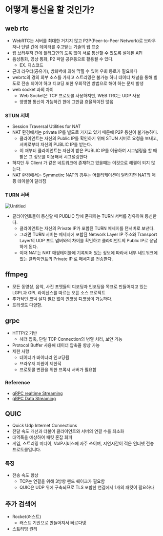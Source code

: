 # 어떻게 통신을 할 것인가?

## web rtc

- WebRTC는 서버를 최대한 거치지 않고 P2P(Peer-to-Peer Network)로 브라우저나 단말 간에 데이터를 주고받는 기술의 웹 표준
- 웹 브라우저 간에 플러그인의 도움 없이 서로 통신할 수 있도록 설계된 API
- 음성통화, 영상 통화, P2 파일 공유등으로 활용될 수 있다.
  - EX. 디스코드
- 근데 라우터(공유기), 방화벽에 의해 막힐 수 있어 우회 통로가 필요하다
- webrtc의 경의 외부 소스를 가지고 스트리밍은 불가능 하니 데이터 채널을 통해 별도로 전송 되어야 하고 디코딩 또한 우회적인 방법으로 해야 하는 문제 발생
- web socket 과의 차이
  - Web Socket은 TCP 프로토콜 사용하지만, WEB TRC는 UDP 사용
  - 양방향 통신이 가능하긴 한데 그만큼 효율적이진 않음

### STUN 서버

- Session Traversal Utilities for NAT
- NAT 환경에서는 private IP를 별도로 가지고 있기 때문에 P2P 통신이 불가능하다.
  - 클라이언트는 자신의 Public IP를 확인하기 위해 STUN 서버로 요청을 보내고, 서버로부터 자신의 PUBLIC IP를 받는다.
  - 이 때부터 클라이언트는 자신이 받은 PUBLIC IP를 이용하여 시그널링을 할 때 받은 그 정보를 이용해서 시그널링한다
- 하지만 두 Client 가 같은 네트워크에 존재하고 있을때는 이것으로 해결이 되지 않는다.
- NAT 환경에서는 Symmetirc NAT의 경우는 어플리케이션이 달라지면 NAT의 매핑 테이블이 달라짐

### TURN 서버

![Untitled](https://s3-us-west-2.amazonaws.com/secure.notion-static.com/2f46f5ff-ee1d-49e8-8305-86bfc6f41823/Untitled.png)

- 클라이언트들이 통신할 때 PUBLIC 망에 존재하는 TURN 서버를 경유하여 통신한다.
  - 클라이언트는 자신의 Private IP가 포함된 TURN 메세지를 턴서버로 보낸다.
  - 그러면 TURN 서버는 메세지에 포함된 Network Layer IP 주소와 Transport Layer의 UDP 포트 넘버와의 차이를 확인하고 클라이언트의 Public IP로 응답하게 된다.
  - 이때 NAT는 NAT 매핑테이블에 기록되어 있는 정보에 따라서 내부 네트워크에 있는 클라이언트의 Private IP 로 메세지를 전송한다.


## ffmpeg

- 모든 동영상, 음악, 사진 포맷들의 디코딩과 인코딩을 목표로 만들어지고 있는 LGPL과 GPL 라이선스를 따르는 오픈 소스 프로젝트
- 추가적인 코덱 설치 필요 없이 인코딩 디코딩이 가능하다.
- 프리셋도 다양함.

## grpc

- HTTP/2 기반
  - 헤더 압축, 단일 TCP Connection의 병렬 처리, 보안 기능
- Protocol Buffer 사용해 데이터 압축율 향상 가능
- 제한 사항
  - 데이터가 바이너리 인코딩됨
  - 브라우저 지원이 제한적
  - 프로토콜 변환을 위한 프록시 서버가 필요함

### Reference

- [gRPC realtime Streaming](https://www.youtube.com/watch?v=Naonb2XD_2Q)
- [gRPC Data Streaming](https://www.youtube.com/watch?v=CcbwRBT8vnI)

## QUIC

- Quick Udp Internet Connections
- 전달 속도 개선과 더불어 클라이언트와 서버의 연결 수를 최소화
- 대역폭을 예상하여 패킷 혼잡 회피
- 게임, 스트리밍 미디어, VoIP서비스에 자주 쓰이며, 지연시간이 적은 인터넷 전송 프로토콜입니다.

### 특징

- 전송 속도 향상
  - TCP는 연결을 위해 3방향 핸드 쉐이크가 필요함
  - QUIC은 UDP 위에 구축되므로 TLS 포함한 연결에서 1개의 패킷이 필요하다

## 추가 검색어

- Rocket(러스트)
  - 러스트 기반으로 만들어져서 빠르다넹
- 스트리밍 원리


